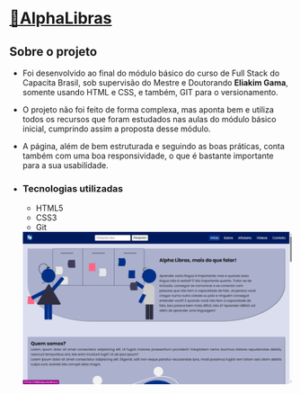 # <a href="https://HipnosM.github.io/alphalibras-fsm3/" target="_blank" >🔗AlphaLibras</a>

## Sobre o projeto
- Foi desenvolvido ao final do módulo básico do curso de Full Stack do Capacita Brasil, sob supervisão do Mestre e Doutorando <strong>Eliakim Gama</strong>, somente usando HTML e CSS, e também, GIT para o versionamento.
- O projeto não foi feito de forma complexa, mas aponta bem e utiliza todos os recursos que foram estudados nas aulas do módulo básico inicial, cumprindo assim a proposta desse módulo.
- A página, além de bem estruturada e seguindo as boas práticas, conta também com uma boa responsividade, o que é bastante importante para a sua usabilidade.

- ### Tecnologias utilizadas
  - HTML5
  - CSS3
  - Git

  <img src="/assets/screenshot.png" alt="screenshot do projeto" />
